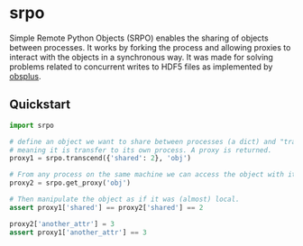 # srpo

Simple Remote Python Objects (SRPO) enables the sharing of objects between
processes. It works by forking the process and allowing proxies to interact with
the objects in a synchronous way. It was made for solving problems related to
concurrent writes to HDF5 files as implemented by 
[obsplus](www.github.com/niosh-mining/obsplus).

## Quickstart

```python
import srpo

# define an object we want to share between processes (a dict) and "transcend" it,
# meaning it is transfer to its own process. A proxy is returned. 
proxy1 = srpo.transcend({'shared': 2}, 'obj')

# From any process on the same machine we can access the object with its id like so
proxy2 = srpo.get_proxy('obj')

# Then manipulate the object as if it was (almost) local.
assert proxy1['shared'] == proxy2['shared'] == 2

proxy2['another_attr'] = 3
assert proxy1['another_attr'] == 3
```

